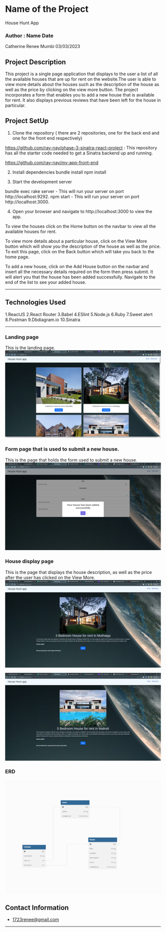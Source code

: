 # Name of the Project
House Hunt App
### Author : Name Date
Catherine Renee Mumbi 03/03/2023
## Project Description
This project is a single page application that displays to the user a list of all the available houses that are up for rent on the website.The user is able to view more details about the houses such as the description of the house as well as the price by clicking on the view more button.  The project incorporates a form that enables you to add a new house that is available for rent. It also displays previous reviews that have been left for the house in particular.

## Project SetUp 
1. Clone the repository ( there are 2 repositories, one for the back end and one for the front end respectively)

https://github.com/ray-nay/phase-3-sinatra-react-project : This repository has all the starter code needed to get a Sinatra backend up and running.



https://github.com/ray-nay/my-app-front-end



2. Install dependencies
bundle install
npm install


3. Start the development server

bundle exec rake server - This will run your server on port http://localhost:9292.
npm start - This will run your server on port http://localhost:3000.




4. Open your browser and navigate to http://localhost:3000 to view the app.

To view the houses click on the Home button on the navbar to view all the available houses for rent.

To view more details about a particular house, click on the View More button which will show you the description of the house as well as the price. To exit this page, click on the Back button which will take you back to the home page.

To add a new house, click on the Add House button on the navbar and insert all the necessary details required on the form then press submit. It will alert you that the house has been added successfully. Navigate to the end of the list to see your added house.


******

## Technologies Used
1.ReactJS
2.React Router
3.Babel
4.ESlint
5.Node.js
6.Ruby
7.Sweet alert
8.Postman
9.Dbdiagram.io
10.Sinatra
*****

### Landing page 
This is the landing page.
![Landing page](./backend/images/homepage.png)
### Form page that is used to submit a new house.
This is the page that holds the form used to submit a new house.
![Submission page](./backend/images/submit.png)
### House display page
This is the page that displays the house description, as well as the price after the user has clicked on the View More.
![View page](./backend/images/house1.png)

![View more page](./backend/images/house2.png)

### ERD
![ERD](./backend/images/erd.png)



## Contact Information
* 1723renee@gmail.com
*****
